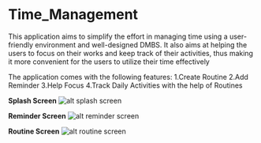 # Time_Management

This application aims to simplify the effort in managing time using a user-friendly environment and
well-designed DMBS. It also aims at helping the users to focus on their works and keep track of their
activities, thus making it more convenient for the users to utilize their time effectively


The application comes with the following features:
  1.Create Routine
  2.Add Reminder
  3.Help Focus
  4.Track Daily Activities with the help of Routines
  
**Splash Screen**
  ![alt splash screen](https://drive.google.com/uc?export=view&id=1OlpvUx5fVgTLnQ-7kSUvrfrXRAc8awh0)
  

  
**Reminder Screen**
![alt reminder screen](https://drive.google.com/uc?export=view&id=1-JGDfA5zRhPpictToRx45kT_jB88lwdZ)

**Routine Screen**
![alt routine screen](https://drive.google.com/uc?export=view&id=17cJs67BoH66o3FrBxXIjJ0sZydfDLy8l)

